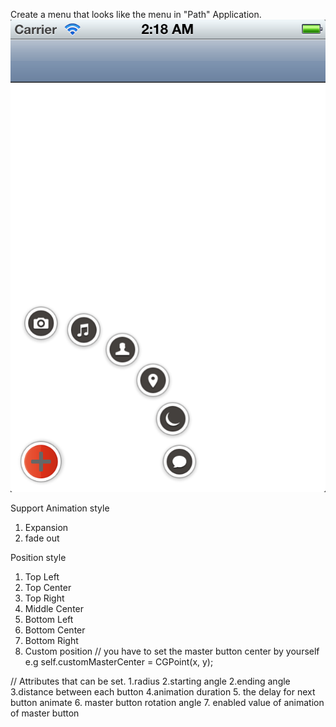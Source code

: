 Create a menu that looks like the menu in "Path" Application. 
<img src="https://github.com/centwave/CWAnimatedMenu/raw/master/screenshot.png">

Support Animation style <br/>
1. Expansion <br/>
2. fade out <br/>

Position style
1. Top Left
2. Top Center
3. Top Right
4. Middle Center
5. Bottom Left
6. Bottom Center
7. Bottom Right
8. Custom position  // you have to set the master button center by yourself e.g self.customMasterCenter = CGPoint(x, y);

// Attributes that can be set.
1.radius 
2.starting angle
2.ending angle
3.distance between each button
4.animation duration
5. the delay for next button animate
6. master button rotation angle
7. enabled value of animation of master button


